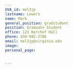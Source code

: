 ```yaml
---
UVA_id: mel3jp
lastname: Lewers
name: Mark
general_position: gradstudent
position: Graduate Student
office: 123 Kerchof Hall
phone: 434-982-2786
email: mel3jp@virginia.edu
image:
personal_page:


---
```

